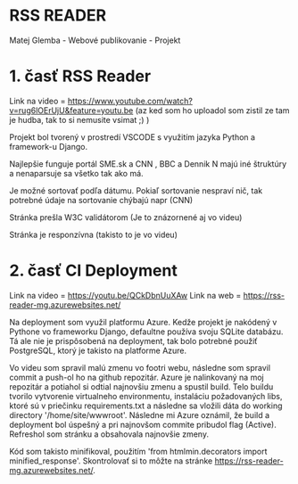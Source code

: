 # RSS READER

Matej Glemba - Webové publikovanie - Projekt

# 1. časť RSS Reader
Link na video = https://www.youtube.com/watch?v=rug6lOErUjU&feature=youtu.be 
(az ked som ho uploadol som zistil ze tam je hudba, tak to si nemusite vsimat ;) )

Projekt bol tvorený v prostredí VSCODE s využitím jazyka Python a framework-u Django.

Najlepšie funguje portál SME.sk a CNN , BBC a Dennik N majú iné štruktúry a nenaparsuje sa všetko tak ako má.

Je možné sortovať podľa dátumu. Pokiaľ sortovanie nespraví nič, tak potrebné údaje na sortovanie chýbajú napr (CNN)

Stránka prešla W3C validátorom (Je to znázornené aj vo videu)

Stránka je responzívna (takisto to je vo videu)

# 2. časť CI Deployment
Link na video = https://youtu.be/QCkDbnUuXAw
Link na web = https://rss-reader-mg.azurewebsites.net/

Na deployment som využil platformu Azure. Kedže projekt je nakódený v Pythone vo frameworku Django, defaultne používa svoju SQLite databázu. Tá ale nie je prispôsobená na deployment, tak bolo potrebné použiť PostgreSQL, ktorý je takisto na platforme Azure.

Vo videu som spravil malú zmenu vo footri webu, následne som spravil commit a push-ol ho na github repozitár. Azure je nalinkovaný na moj repozitár a potiahol si odtial najnovšiu zmenu a spustil build. Telo buildu tvorilo vytvorenie virtualneho environmentu, instaláciu požadovaných libs, ktoré sú v priečinku requirements.txt a následne sa vložili dáta do working directory '/home/site/wwwroot'. Následne mi Azure oznámil, že build a deployment bol úspešný a pri najnovšom commite pribudol flag (Active). Refreshol som stránku a obsahovala najnovšie zmeny. 

Kód som takisto minifikoval, použitím 'from htmlmin.decorators import minified_response'. Skontrolovať si to môžte na stránke https://rss-reader-mg.azurewebsites.net/.



